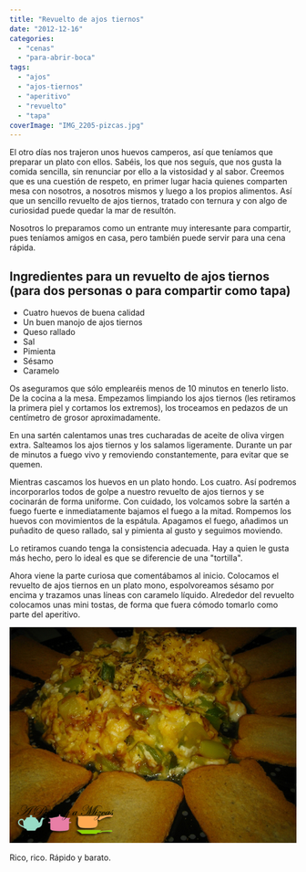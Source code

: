 ```yaml
---
title: "Revuelto de ajos tiernos"
date: "2012-12-16"
categories:
  - "cenas"
  - "para-abrir-boca"
tags:
  - "ajos"
  - "ajos-tiernos"
  - "aperitivo"
  - "revuelto"
  - "tapa"
coverImage: "IMG_2205-pizcas.jpg"
---
```


El otro días nos trajeron unos huevos camperos, así que teníamos que preparar un plato con ellos. Sabéis, los que nos seguís, que nos gusta la comida sencilla, sin renunciar por ello a la vistosidad y al sabor. Creemos que es una cuestión de respeto, en primer lugar hacia quienes comparten mesa con nosotros, a nosotros mismos y luego a los propios alimentos. Así que un sencillo revuelto de ajos tiernos, tratado con ternura y con algo de curiosidad puede quedar la mar de resultón.

Nosotros lo preparamos como un entrante muy interesante para compartir, pues teníamos amigos en casa, pero también puede servir para una cena rápida.

## Ingredientes para un revuelto de ajos tiernos (para dos personas o para compartir como tapa)

- Cuatro huevos de buena calidad
- Un buen manojo de ajos tiernos
- Queso rallado
- Sal
- Pimienta
- Sésamo
- Caramelo

Os aseguramos que sólo emplearéis menos de 10 minutos en tenerlo listo. De la cocina a la mesa. Empezamos limpiando los ajos tiernos (les retiramos la primera piel y cortamos los extremos), los troceamos en pedazos de un centímetro de grosor aproximadamente.

En una sartén calentamos unas tres cucharadas de aceite de oliva virgen extra. Salteamos los ajos tiernos y los salamos ligeramente. Durante un par de minutos a fuego vivo y removiendo constantemente, para evitar que se quemen.

Mientras cascamos los huevos en un plato hondo. Los cuatro. Así podremos incorporarlos todos de golpe a nuestro revuelto de ajos tiernos y se cocinarán de forma uniforme. Con cuidado, los volcamos sobre la sartén a fuego fuerte e inmediatamente bajamos el fuego a la mitad. Rompemos los huevos con movimientos de la espátula. Apagamos el fuego, añadimos un puñadito de queso rallado, sal y pimienta al gusto y seguimos moviendo.

Lo retiramos cuando tenga la consistencia adecuada. Hay a quien le gusta más hecho, pero lo ideal es que se diferencie de una "tortilla".

Ahora viene la parte curiosa que comentábamos al inicio. Colocamos el revuelto de ajos tiernos en un plato mono, espolvoreamos sésamo por encima y trazamos unas líneas con caramelo líquido. Alrededor del revuelto colocamos unas mini tostas, de forma que fuera cómodo tomarlo como parte del aperitivo.

![revuelto de ajos tiernos](images/IMG_2205-pizcas.jpg "revuelto de ajos tiernos (pizcas)")

Rico, rico. Rápido y barato.

